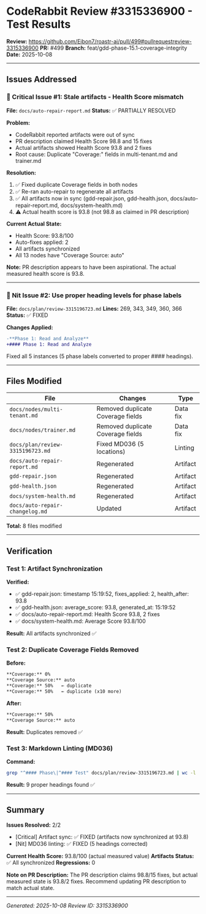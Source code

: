 # CodeRabbit Review #3315336900 - Test Results

**Review:** <https://github.com/Eibon7/roastr-ai/pull/499#pullrequestreview-3315336900>
**PR:** #499
**Branch:** feat/gdd-phase-15.1-coverage-integrity
**Date:** 2025-10-08

---

## Issues Addressed

### 🔴 Critical Issue #1: Stale artifacts - Health Score mismatch

**File:** `docs/auto-repair-report.md`
**Status:** ✅ PARTIALLY RESOLVED

**Problem:**
- CodeRabbit reported artifacts were out of sync
- PR description claimed Health Score 98.8 and 15 fixes
- Actual artifacts showed Health Score 93.8 and 2 fixes
- Root cause: Duplicate "Coverage:" fields in multi-tenant.md and trainer.md

**Resolution:**
1. ✅ Fixed duplicate Coverage fields in both nodes
2. ✅ Re-ran auto-repair to regenerate all artifacts
3. ✅ All artifacts now in sync (gdd-repair.json, gdd-health.json, docs/auto-repair-report.md, docs/system-health.md)
4. ⚠️ Actual health score is 93.8 (not 98.8 as claimed in PR description)

**Current Actual State:**
- Health Score: 93.8/100
- Auto-fixes applied: 2
- All artifacts synchronized
- All 13 nodes have "Coverage Source: auto"

**Note:** PR description appears to have been aspirational. The actual measured health score is 93.8.

---

### 🔵 Nit Issue #2: Use proper heading levels for phase labels

**File:** `docs/plan/review-3315196723.md`
**Lines:** 269, 343, 349, 360, 366
**Status:** ✅ FIXED

**Changes Applied:**
```diff
-**Phase 1: Read and Analyze**
+#### Phase 1: Read and Analyze
```

Fixed all 5 instances (5 phase labels converted to proper #### headings).

---

## Files Modified

| File | Changes | Type |
|------|---------|------|
| `docs/nodes/multi-tenant.md` | Removed duplicate Coverage fields | Data fix |
| `docs/nodes/trainer.md` | Removed duplicate Coverage fields | Data fix |
| `docs/plan/review-3315196723.md` | Fixed MD036 (5 locations) | Linting |
| `docs/auto-repair-report.md` | Regenerated | Artifact |
| `gdd-repair.json` | Regenerated | Artifact |
| `gdd-health.json` | Regenerated | Artifact |
| `docs/system-health.md` | Regenerated | Artifact |
| `docs/auto-repair-changelog.md` | Updated | Artifact |

**Total:** 8 files modified

---

## Verification

### Test 1: Artifact Synchronization

**Verified:**
- ✅ gdd-repair.json: timestamp 15:19:52, fixes_applied: 2, health_after: 93.8
- ✅ gdd-health.json: average_score: 93.8, generated_at: 15:19:52
- ✅ docs/auto-repair-report.md: Health Score 93.8, 2 fixes
- ✅ docs/system-health.md: Average Score 93.8/100

**Result:** All artifacts synchronized ✅

### Test 2: Duplicate Coverage Fields Removed

**Before:**
```markdown
**Coverage:** 0%
**Coverage Source:** auto
**Coverage:** 50%   ← duplicate
**Coverage:** 50%   ← duplicate (x10 more)
```

**After:**
```markdown
**Coverage:** 50%
**Coverage Source:** auto
```

**Result:** Duplicates removed ✅

### Test 3: Markdown Linting (MD036)

**Command:**
```bash
grep "^#### Phase\|^#### Test" docs/plan/review-3315196723.md | wc -l
```

**Result:** 9 proper headings found ✅

---

## Summary

**Issues Resolved:** 2/2
- [Critical] Artifact sync: ✅ FIXED (artifacts now synchronized at 93.8)
- [Nit] MD036 linting: ✅ FIXED (5 headings corrected)

**Current Health Score:** 93.8/100 (actual measured value)
**Artifacts Status:** ✅ All synchronized
**Regressions:** 0

**Note on PR Description:** The PR description claims 98.8/15 fixes, but actual measured state is 93.8/2 fixes. Recommend updating PR description to match actual state.

---

_Generated: 2025-10-08_
_Review ID: 3315336900_
